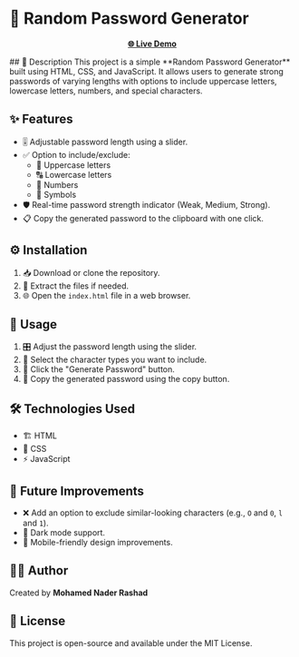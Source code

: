 # 🔐 Random Password Generator

<p align="center">
  <a href="https://monaderrrr.github.io/Ramadan-Challenge-with-10-JavaScript-Projects/Random%20Password/index.html" target="_blank"><strong>🌐 Live Demo</strong></a> 
</p>
## 📌 Description
This project is a simple **Random Password Generator** built using HTML, CSS, and JavaScript. It allows users to generate strong passwords of varying lengths with options to include uppercase letters, lowercase letters, numbers, and special characters.

## ✨ Features
- 🎚️ Adjustable password length using a slider.
- ✅ Option to include/exclude:
  - 🔡 Uppercase letters
  - 🔠 Lowercase letters
  - 🔢 Numbers
  - 🔣 Symbols
- 🛡️ Real-time password strength indicator (Weak, Medium, Strong).
- 📋 Copy the generated password to the clipboard with one click.

## ⚙️ Installation
1. 📥 Download or clone the repository.
2. 📂 Extract the files if needed.
3. 🌐 Open the `index.html` file in a web browser.

## 🚀 Usage
1. 🎛️ Adjust the password length using the slider.
2. 🔘 Select the character types you want to include.
3. 🔄 Click the "Generate Password" button.
4. 📌 Copy the generated password using the copy button.

## 🛠️ Technologies Used
- 🏗️ HTML
- 🎨 CSS
- ⚡ JavaScript

## 🔮 Future Improvements
- ❌ Add an option to exclude similar-looking characters (e.g., `O` and `0`, `l` and `1`).
- 🌙 Dark mode support.
- 📱 Mobile-friendly design improvements.

## 👨‍💻 Author
Created by **Mohamed Nader Rashad**

## 📜 License
This project is open-source and available under the MIT License.

